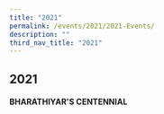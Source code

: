 ```yaml
---
title: "2021"
permalink: /events/2021/2021-Events/
description: ""
third_nav_title: "2021"
---
```

## 2021

#### BHARATHIYAR'S CENTENNIAL

